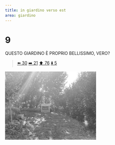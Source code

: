 ```yaml
---
title: in giardino verso est
area: giardino
---
```

# 9
QUESTO GIARDINO È PROPRIO BELLISSIMO, VERO?

> [⬅️ 30](30-giardino-salvia.md)
> [➡️ 21](21-giardino-siepe_1.md)
> [⬆️ 76](76-giardino-casetta.md)
> [⬇️ 5](5-giardino-sud.md)

![foto_147](../_assets/preview/foto_147.jpg)

